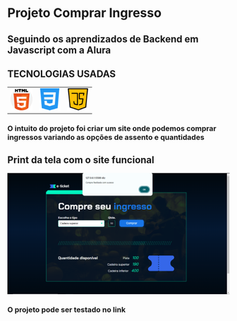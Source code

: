 # Projeto Comprar Ingresso
## Seguindo os aprendizados de Backend em Javascript com a Alura

<h2>TECNOLOGIAS USADAS</h2>
<table style="border-collapse: collapse; margin: 0 auto;">
    <tr>
        <td style="border: none; text-align: center;">
            <img style="height: 50px; width: 50px;" src="./assets/PNG/IconHTML.png" alt="icone html" />
        </td>
        <td style="border: none; text-align: center;">
            <img style="height: 50px; width: 50px;" src="./assets/PNG/IconCSS.png" alt="icone css" />
        </td>
        <td style="border: none; text-align: center;">
            <img style="height: 50px; width: 50px;" src="./assets/PNG/iconJs.png" alt="icone javascript" />
        </td>
    </tr>
</table>

### O intuito do projeto foi criar um site onde podemos comprar ingressos variando as opções de assento e quantidades

## Print da tela com o site funcional
<img src="./assets/PNG/previaSiteFim.png" alt="print da tela do site funcionando" class="print" />

### O projeto pode ser testado no link
